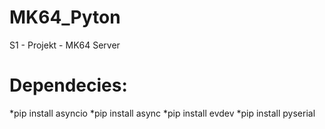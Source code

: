 # MK64_Pyton
S1 - Projekt - MK64 Server

# Dependecies:

*pip install asyncio
*pip install async
*pip install evdev
*pip install pyserial